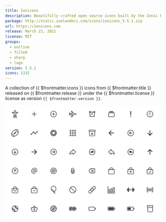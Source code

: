 ```yaml
---
title: Ionicons
description: Beautifully crafted open source icons built by the Ionic Framework team.
package: http://static.zoolanders.com/icons/ionicons_5.5.1.zip
url: https://ionicons.com
release: March 23, 2021
license: MIT
groups:
  - outline
  - filled
  - sharp
  - logo
version: 5.5.1
icons: 1332
---
```


<!--@include: ../_partials/intro-collection-->

A collection of {{ $frontmatter.icons }} icons from <a :href="$frontmatter.url" target="_blank">{{ $frontmatter.title }}</a> released on {{ $frontmatter.release }} under the {{ $frontmatter.license }} license as version `{{ $frontmatter.version }}`.

![Ionicons Icon Collection](../assets/collection-ionicons.webp)

